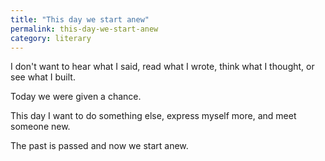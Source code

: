 ```yaml
---
title: "This day we start anew"
permalink: this-day-we-start-anew
category: literary
---
```


I don't want to hear what I said, read what I wrote, think what I thought, or see what I built.

Today we were given a chance.

This day I want to do something else, express myself more, and meet someone new.

The past is passed and now we start anew.
